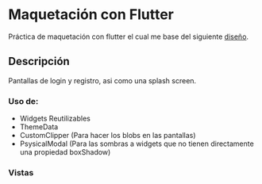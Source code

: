 # Maquetación con Flutter

Práctica de maquetación con flutter el cual me base del siguiente [diseño](https://dribbble.com/shots/18577798-App-Login-Design).

## Descripción

Pantallas de login y registro, asi como una splash screen.

### Uso de:
- Widgets Reutilizables
- ThemeData
- CustomClipper (Para hacer los blobs en las pantallas)
- PsysicalModal (Para las sombras a widgets que no tienen directamente una propiedad boxShadow)

### Vistas